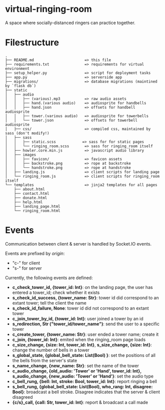 # virtual-ringing-room

A space where socially-distanced ringers can practice together.

# Filestructure

```
.
├── README.md                       => this file
├── requirements.txt                => requirements for virtual environment
├── setup_helper.py                 => script for deployment tasks
├── app.py                          => serverside app
├── migrations/                     => database migrations (maintined by `flask db`)
├── static
│   ├── audio
│   │   ├── (various).mp3           => raw audio assets
│   │   ├── hand.(various audio)    => audiosprite for handbells
│   │   ├── hand.json               => offsets for handbell audiosprite
│   │   ├── tower.(various audio)   => audiosprite for towerbells
│   │   └── tower.json              => offsets for towerbell audiosprite
│   ├── css/                        => compiled css, maintained by sass (don't modify!)
│   ├── sass
│   │   ├── static.scss            => sass for for static pages
│   │   └── ringing_room.scss       => sass for ringing_room itself
│   ├── howler.core.min.js          => javascript audio library
│   ├── images
│   │   ├── favicon/                => favicon assets
│   │   ├── backstroke.png          => rope at backstroke
│   │   └── handstroke.png          => rope at handstroke
│   ├── landing.js                  => client scripts for landing page
│   └── ringing_room.js             => client scripts for ringing_room itself
└── templates                       => jinja2 templates for all pages
    ├── about.html
    ├── contact.html
    ├── donate.html
    ├── help.html
    ├── landing_page.html
    └── ringing_room.html
 ```


# Events

Communication between client & server is handled by Socket.IO events.

Events are prefixed by *origin*:
- "c-" for client
- "s-" for server

Currently, the following events are defined:
- **c_check_tower_id, {tower_id: Int}**:
  on the landing page, the user has entered a tower_id; check whether it exists
- **s_check_id_success, {tower_name: Str}**:
  tower id did correspond to an extant tower; tell the client the name
- **s_check_id_failure, None**:
  tower id did not correspond to an extant tower
- **c_join_tower_by_id, {tower_id: Int}**:
  user joined a tower by an id
- **s_redirection, Str ("tower_id/tower_name")**:
  send the user to a specific tower
- **c_create_tower, {tower_name: Str}**:
  user ended a tower name; create it
- **c_join, {tower_id: Int}**:
  emited when the ringing_room page loads
- **c_size_change, {size: Int, tower_id: Int}**,
  **s_size_change, {size: Int}**:
  change the number of bells in a tower
- **s_global_state, {global_bell_state: List(Bool) }**:
  set the positions of all the bells from the server's state
- **s_name_change, {new_name: Str}**:
  set the name of the tower
- **c_audio_change, {old_audio: 'Tower' or 'Hand', tower_id: Int},**
  **s_audio_change, {new_audio: 'Tower' or 'Hand'}**:
  set the audio type
- **c_bell_rung, {bell: Int, stroke: Bool, tower_id: Int}**:
  report ringing a bell
- **s_bell_rung, {global_bell_state: List(Bool), who_rang: Int, disagree: Bool}**:
  broadcast a bell stroke. Disagree indicates that the server & client disagreed
- **{c/s}_call, {call: Str, tower_id: Int}**:
  report & broadcast a call made

